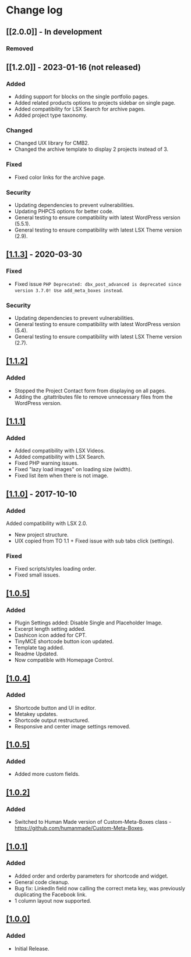 # Change log

## [[2.0.0]] - In development

### Removed


## [[1.2.0]] - 2023-01-16 (not released)

### Added

- Adding support for blocks on the single portfolio pages.
- Added related products options to projects sidebar on single page.
- Added compatibility for LSX Search for archive pages.
- Added project type taxonomy.

### Changed

- Changed UIX library for CMB2.
- Changed the archive template to display 2 projects instead of 3.

### Fixed
- Fixed color links for the archive page.

### Security

- Updating dependencies to prevent vulnerabilities.
- Updating PHPCS options for better code.
- General testing to ensure compatibility with latest WordPress version (5.5.1).
- General testing to ensure compatibility with latest LSX Theme version (2.9).

## [[1.1.3]](https://github.com/lightspeeddevelopment/lsx-projects/releases/tag/1.1.3) - 2020-03-30

### Fixed

- Fixed issue `PHP Deprecated: dbx_post_advanced is deprecated since version 3.7.0! Use add_meta_boxes instead`.

### Security

- Updating dependencies to prevent vulnerabilities.
- General testing to ensure compatibility with latest WordPress version (5.4).
- General testing to ensure compatibility with latest LSX Theme version (2.7).

## [[1.1.2]]()

### Added

- Stopped the Project Contact form from displaying on all pages.
- Adding the .gitattributes file to remove unnecessary files from the WordPress version.

## [[1.1.1]]()

### Added

- Added compatibility with LSX Videos.
- Added compatibility with LSX Search.
- Fixed PHP warning issues.
- Fixed "lazy load images" on loading size (width).
- Fixed list item when there is not image.

## [[1.1.0]](https://github.com/lightspeeddevelopment/lsx-projects/releases/tag/v1.1.0) - 2017-10-10

### Added

Added compatibility with LSX 2.0.

- New project structure.
- UIX copied from TO 1.1 + Fixed issue with sub tabs click (settings).

### Fixed

- Fixed scripts/styles loading order.
- Fixed small issues.

## [[1.0.5]]()

### Added

- Plugin Settings added: Disable Single and Placeholder Image.
- Excerpt length setting added.
- Dashicon icon added for CPT.
- TinyMCE shortcode button icon updated.
- Template tag added.
- Readme Updated.
- Now compatible with Homepage Control.

## [[1.0.4]]()

### Added

- Shortcode button and UI in editor.
- Metakey updates.
- Shortcode output restructured.
- Responsive and center image settings removed.

## [[1.0.5]]()

### Added

- Added more custom fields.

## [[1.0.2]]()

### Added

- Switched to Human Made version of Custom-Meta-Boxes class - https://github.com/humanmade/Custom-Meta-Boxes.

## [[1.0.1]]()

### Added

- Added order and orderby parameters for shortcode and widget.
- General code cleanup.
- Bug fix: LinkedIn field now calling the correct meta key, was previously duplicating the Facebook link.
- 1 column layout now supported.

## [[1.0.0]]()

### Added

- Initial Release.
